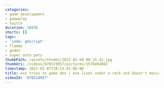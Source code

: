 ```yaml
---
categories:
- game development
- gameplay
- twitch
duration: 18036
shorts: []
tags:
- 'code: gdscript'
- flambe
- godot
- super auto pets
thumbPath: /assets/thumbs/2022-02-08-00-15-41.jpg
thumbUri: /videos/676519957/pictures/1578454862
timestamp: 2022-02-07T18:15:41-06:00
title: exo tries to game dev | exo lives under a rock and doesn't movie
videoId: '676519957'
---
```

